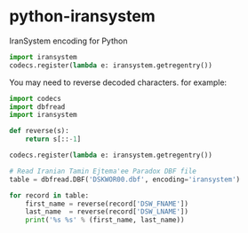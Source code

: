 # python-iransystem
IranSystem encoding for Python

```python
import iransystem
codecs.register(lambda e: iransystem.getregentry())
```

You may need to reverse decoded characters. for example:

```python
import codecs
import dbfread
import iransystem

def reverse(s):
    return s[::-1]

codecs.register(lambda e: iransystem.getregentry())

# Read Iranian Tamin Ejtema'ee Paradox DBF file
table = dbfread.DBF('DSKWOR00.dbf', encoding='iransystem')

for record in table:
    first_name = reverse(record['DSW_FNAME'])
    last_name  = reverse(record['DSW_LNAME'])
    print('%s %s' % (first_name, last_name))
```
